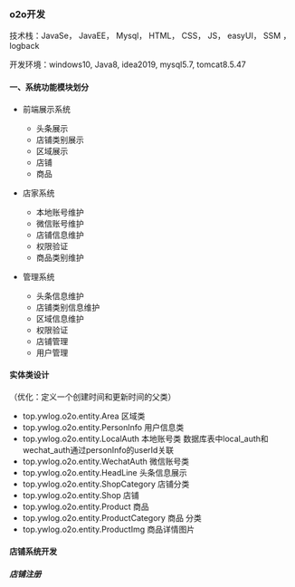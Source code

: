 ### o2o开发

技术栈：JavaSe， JavaEE， Mysql， HTML， CSS， JS， easyUI， SSM ， logback

开发环境：windows10, Java8, idea2019, mysql5.7, tomcat8.5.47



#### 一、系统功能模块划分
- 前端展示系统

    - 头条展示
    - 店铺类别展示
    - 区域展示
    - 店铺
    - 商品
    
- 店家系统

    - 本地账号维护
    - 微信账号维护
    - 店铺信息维护
    - 权限验证
    - 商品类别维护
    
- 管理系统

    - 头条信息维护
    - 店铺类别信息维护
    - 区域信息维护
    - 权限验证
    - 店铺管理
    - 用户管理
    
#### 实体类设计
（优化：定义一个创建时间和更新时间的父类）
- top.ywlog.o2o.entity.Area 区域类
- top.ywlog.o2o.entity.PersonInfo 用户信息类
- top.ywlog.o2o.entity.LocalAuth 本地账号类 数据库表中local_auth和wechat_auth通过personInfo的userId关联
- top.ywlog.o2o.entity.WechatAuth 微信账号类
- top.ywlog.o2o.entity.HeadLine 头条信息展示
- top.ywlog.o2o.entity.ShopCategory 店铺分类
- top.ywlog.o2o.entity.Shop 店铺
- top.ywlog.o2o.entity.Product 商品
- top.ywlog.o2o.entity.ProductCategory 商品 分类
- top.ywlog.o2o.entity.ProductImg 商品详情图片

#### 店铺系统开发
##### 店铺注册

